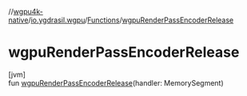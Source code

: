 //[wgpu4k-native](../../../index.md)/[io.ygdrasil.wgpu](../index.md)/[Functions](index.md)/[wgpuRenderPassEncoderRelease](wgpu-render-pass-encoder-release.md)

# wgpuRenderPassEncoderRelease

[jvm]\
fun [wgpuRenderPassEncoderRelease](wgpu-render-pass-encoder-release.md)(handler: MemorySegment)